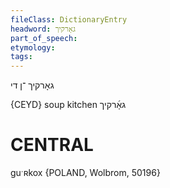 ```yaml
---
fileClass: DictionaryEntry
headword: גאָרקיך
part_of_speech: 
etymology: 
tags: 
---
```

גאָרקיך
־ן
די

{CEYD}
soup kitchen גאָ֜רקיך

CENTRAL
========

guˑʀkox {POLAND, Wolbrom, 50196}

